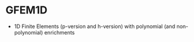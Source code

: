 # GFEM1D

-   1D Finite Elements (p-version and h-version) with polynomial (and non-polynomial) enrichments
